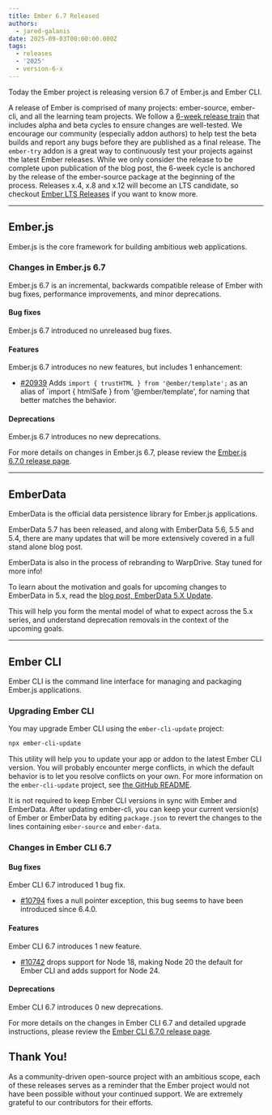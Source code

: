 ```yaml
---
title: Ember 6.7 Released
authors:
  - jared-galanis
date: 2025-09-03T00:00:00.000Z
tags:
  - releases
  - '2025'
  - version-6-x
---
```


Today the Ember project is releasing version 6.7 of Ember.js and Ember CLI.

A release of Ember is comprised of many projects: ember-source, ember-cli, and all the learning team projects. We follow a [6-week release train](http://emberjs.com/releases/) that includes alpha and beta cycles to ensure changes are well-tested. We encourage our community (especially addon authors) to help test the beta builds and report any bugs before they are published as a final release. The `ember-try` addon is a great way to continuously test your projects against the latest Ember releases. While we only consider the release to be complete upon publication of the blog post, the 6-week cycle is anchored by the release of the ember-source package at the beginning of the process. Releases x.4, x.8 and x.12 will become an LTS candidate, so checkout [Ember LTS Releases](https://blog.emberjs.com/announcing-embers-first-lts/) if you want to know more.

---

## Ember.js

Ember.js is the core framework for building ambitious web applications.

### Changes in Ember.js 6.7

Ember.js 6.7 is an incremental, backwards compatible release of Ember with bug fixes, performance improvements, and minor deprecations.

#### Bug fixes

Ember.js 6.7 introduced no unreleased bug fixes.

#### Features

Ember.js 6.7 introduces no new features, but includes 1 enhancement:

- [#20939](https://github.com/emberjs/ember.js/pull/20939) Adds `import { trustHTML } from '@ember/template';` as an alias of `import { htmlSafe } from '@ember/template', for naming that better matches the behavior.


#### Deprecations

Ember.js 6.7 introduces no new deprecations.

For more details on changes in Ember.js 6.7, please review the [Ember.js 6.7.0 release page](https://github.com/emberjs/ember.js/releases/tag/v6.7.0-ember-source).

---

## EmberData

EmberData is the official data persistence library for Ember.js applications.

EmberData 5.7 has been released, and along with EmberData 5.6, 5.5 and 5.4, there are many updates that will be more extensively covered in a full stand alone blog post.

EmberData is also in the process of rebranding to WarpDrive. Stay tuned for more info!

To learn about the motivation and goals for upcoming changes to EmberData in 5.x,
read the [blog post, EmberData 5.X Update](https://blog.emberjs.com/ember-data-5-x-update-2023-04-15/).

<!-- alex ignore retext-equality -->

This will help you form the mental model of what to expect across the 5.x series,
and understand deprecation removals in the context of the upcoming goals.

---

## Ember CLI

Ember CLI is the command line interface for managing and packaging Ember.js applications.

### Upgrading Ember CLI

You may upgrade Ember CLI using the `ember-cli-update` project:

```bash
npx ember-cli-update
```

This utility will help you to update your app or addon to the latest Ember CLI version. You will probably encounter merge conflicts, in which the default behavior is to let you resolve conflicts on your own. For more information on the `ember-cli-update` project, see [the GitHub README](https://github.com/ember-cli/ember-cli-update).

It is not required to keep Ember CLI versions in sync with Ember and EmberData. After updating ember-cli, you can keep your current version(s) of Ember or EmberData by editing `package.json` to revert the changes to the lines containing `ember-source` and `ember-data`.

### Changes in Ember CLI 6.7

#### Bug fixes

Ember CLI 6.7 introduced 1 bug fix.

- [#10794](https://github.com/ember-cli/ember-cli/pull/10794) fixes a null pointer exception, this bug seems to have been introduced since 6.4.0.

#### Features

Ember CLI 6.7 introduces 1 new feature.

- [#10742](https://github.com/ember-cli/ember-cli/pull/10742) drops support for Node 18, making Node 20 the default for Ember CLI and adds support for Node 24.

#### Deprecations

Ember CLI 6.7 introduces 0 new deprecations.

For more details on the changes in Ember CLI 6.7 and detailed upgrade
instructions, please review the [Ember CLI 6.7.0 release page](https://github.com/ember-cli/ember-cli/releases/tag/v6.7.0-ember-cli).

## Thank You!

As a community-driven open-source project with an ambitious scope, each of these releases serves as a reminder that the Ember project would not have been possible without your continued support. We are extremely grateful to our contributors for their efforts.
